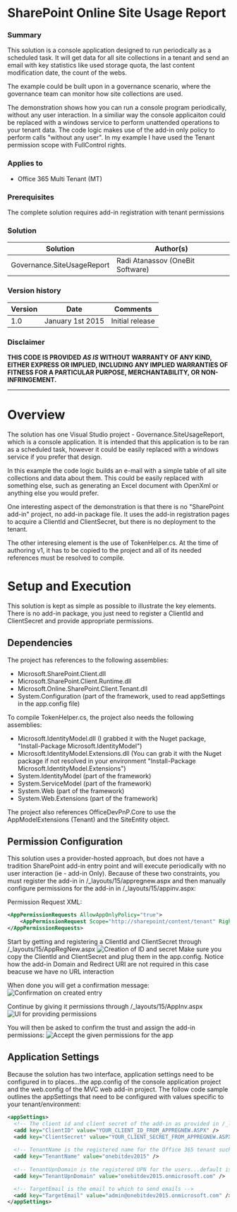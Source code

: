 # SharePoint Online Site Usage Report #

### Summary ###
This solution is a console application designed to run periodically as a scheduled task. It will get data for all site collections in a tenant and send an email with key statistics like used storage quota, the last content modification date, the count of the webs.

The example could be built upon in a governance scenario, where the governance team can monitor how site collections are used.

The demonstration shows how you can run a console program periodically, without any user interaction. In a similiar way the console applicaiton could be replaced with a windows service to perform unattended operations to your tenant data. The code logic makes use of the add-in only policy to perform calls "without any user". In my example I have used the Tenant permission scope with FullControl rights.  

### Applies to ###
-  Office 365 Multi Tenant (MT)

### Prerequisites ###
The complete solution requires add-in registration with tenant permissions

### Solution ###
Solution | Author(s)
---------|----------
Governance.SiteUsageReport | Radi Atanassov (OneBit Software)

### Version history ###
Version  | Date | Comments
---------| -----| --------
1.0  | January 1st 2015 | Initial release

### Disclaimer ###
**THIS CODE IS PROVIDED *AS IS* WITHOUT WARRANTY OF ANY KIND, EITHER EXPRESS OR IMPLIED, INCLUDING ANY IMPLIED WARRANTIES OF FITNESS FOR A PARTICULAR PURPOSE, MERCHANTABILITY, OR NON-INFRINGEMENT.**

----------

# Overview #
The solution has one Visual Studio project - Governance.SiteUsageReport, which is a console application. It is intended that this application is to be ran as a scheduled task, however it could be easily replaced with a windows service if you prefer that design.

In this example the code logic builds an e-mail with a simple table of all site collections and data about them. This could be easily replaced with something else, such as generating an Excel document with OpenXml or anything else you would prefer.

One interesting aspect of the demonstration is that there is no "SharePoint add-in" project, no add-in package file. It uses the add-in registration pages to acquire a ClientId and ClientSecret, but there is no deployment to the tenant.

The other interesing element is the use of TokenHelper.cs. At the time of authoring v1, it has to be copied to the project and all of its needed references must be resolved to compile.

# Setup and Execution #
This solution is kept as simple as possible to illustrate the key elements. There is no add-in package, you just need to register a ClientId and ClientSecret and provide appropriate permissions.

## Dependencies ##
The project has references to the following assemblies:

- Microsoft.SharePoint.Client.dll
- Microsoft.SharePoint.Client.Runtime.dll
- Microsoft.Online.SharePoint.Client.Tenant.dll
- System.Configuration (part of the framework, used to read appSettings in the app.config file)

To compile TokenHelper.cs, the project also needs the following assemblies:
- Microsoft.IdentityModel.dll (I grabbed it with the Nuget package, "Install-Package Microsoft.IdentityModel")
- Microsoft.IdentityModel.Extensions.dll (You can grab it with the Nuget package if not resolved in your environment "Install-Package Microsoft.IdentityModel.Extensions")
- System.IdentityModel (part of the framework)
- System.ServiceModel (part of the framework)
- System.Web (part of the framework)
- System.Web.Extensions (part of the framework)

The project also references OfficeDevPnP.Core to use the AppModelExtensions (Tenant) and the SiteEntity object.

## Permission Configuration ##
This solution uses a provider-hosted approach, but does not have a tradition SharePoint add-in entry point and will execute periodically with no user interaction (ie - add-in Only). Because of these two constraints, you must register the add-in in /_layouts/15/appregnew.aspx and then manually configure permissions for the add-in in /_layouts/15/appinv.aspx:

Permission Request XML:

```XML
<AppPermissionRequests AllowAppOnlyPolicy="true">
    <AppPermissionRequest Scope="http://sharepoint/content/tenant" Right="FullControl" />
</AppPermissionRequests>
```
Start by getting and registering a ClientId and ClientSecret through /_layouts/15/AppRegNew.aspx
![Creation of ID and secret](http://i.imgur.com/qjzXtwD.png)
Make sure you copy the ClientId and ClientSecret and plug them in the app.config. Notice how the add-in Domain and Redirect URI are not required in this case beacuse we have no URL interaction

When done you will get a confirmation message:
![Confirmation on created entry](http://i.imgur.com/sWwsXDk.png)

Continue by giving it permissions through /_layouts/15/AppInv.aspx
![UI for providing permissions](http://i.imgur.com/F7TloiO.png)

You will then be asked to confirm the trust and assign the add-in permissions:
![Accept the given permissions for the app](http://i.imgur.com/s1G5MNX.png)


## Application Settings ##
Because the solution has two interface, application settings need to be configured in to places...the app.config of the console application project and the web.config of the MVC web add-in project. The follow code sample outlines the appSettings that need to be configured with values specific to your tenant/environment:

```XML
<appSettings>
  <!-- The client id and client secret of the add-in as provided in /_layouts/15/appregnew.aspx -->
  <add key="ClientID" value="YOUR_CLIENT_ID_FROM_APPREGNEW.ASPX" />
  <add key="ClientSecret" value="YOUR_CLIENT_SECRET_FROM_APPREGNEW.ASPX" />
  
  <!-- TenantName is the registered name for the Office 365 tenant such as onebitdev2015 -->
  <add key="TenantName" value="onebitdev2015" /> 
  
  <!-- TenantUpnDomain is the registered UPN for the users...default is TENANTNAME.onmicrosoft.com -->
  <add key="TenantUpnDomain" value="onebitdev2015.onmicrosoft.com" /> 

  <!-- TargetEmail is the email to which to send emails -->
  <add key="TargetEmail" value="admin@onebitdev2015.onmicrosoft.com" />
</appSettings>
```
